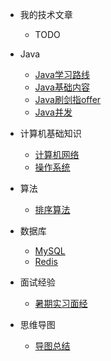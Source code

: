 * 我的技术文章
    * TODO
* Java
    * [Java学习路线](./docs/java/javastudy.md)
    * [Java基础内容](./docs/java/javajichuneirong.md)
    * [Java刷剑指offer](./docs/java/javaleetcode.md)
    * [Java并发](./docs/java/Java并发编程艺术读书笔记.md)

* 计算机基础知识
    * [计算机网络](./docs/network/network.md)
    * [操作系统](./docs/os/os.md)
    
* 算法
    * [排序算法](./docs/algorithm/排序算法.md)

*  数据库
    * [MySQL](./docs/database/Mysql技术内幕阅读笔记.md)
    * [Redis](./docs/database/Redis设计与实现阅读笔记.md)

*  面试经验
    * [暑期实习面经](./docs/mianjin/javamianjing.md)

*  思维导图
    * [导图总结](./docs/mianjin/daotu.md)

